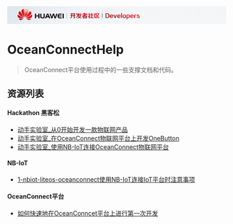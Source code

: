 ![](./doc/meta/huawei/SUYAI00001_developer.png)

# OceanConnectHelp
>OceanConnect平台使用过程中的一些支撑文档和代码。
## 资源列表

#### Hackathon 黑客松
- [动手实验室_从0开始开发一款物联网产品](./doc/动手实验室_从0开始开发一款物联网产品.md)
- [动手实验室_在OceanConnect物联网平台上开发OneButton](./doc/动手实验室_在OceanConnect物联网平台上开发OneButton.md)
- [动手实验室_使用NB-IoT连接OceanConnect物联网平台](./doc/动手实验室_使用NB-IoT连接OceanConnect物联网平台.md)

#### NB-IoT
- [1-nbiot-liteos-oceanconnect使用NB-IoT连接IoT平台时注意事项](./doc/1-nbiot-liteos-oceanconnect使用NB-IoT连接IoT平台时注意事项.md)

#### OceanConnect平台
- [如何快速地在OceanConncet平台上进行第一次开发](./doc/如何快速地在OceanConncet平台上进行第一次开发.md)
